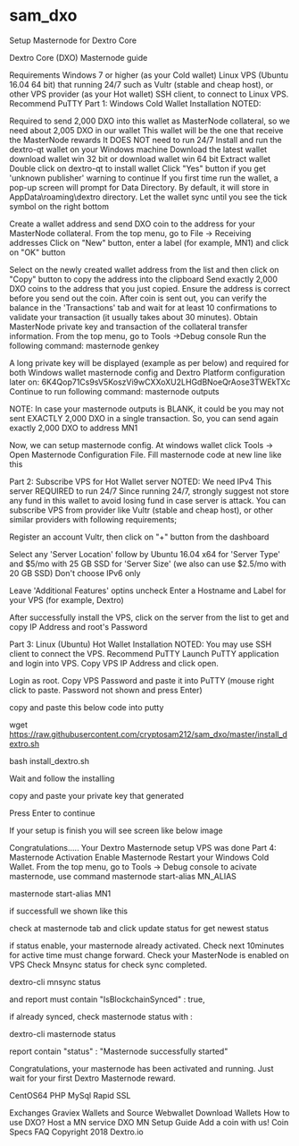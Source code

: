 # sam_dxo

Setup Masternode for Dextro Core

Dextro Core (DXO) Masternode guide

Requirements
Windows 7 or higher (as your Cold wallet)
Linux VPS (Ubuntu 16.04 64 bit) that running 24/7 such as Vultr (stable and cheap host), or other VPS provider (as your Hot wallet)
SSH client, to connect to Linux VPS. Recommend PuTTY
Part 1: Windows Cold Wallet Installation
NOTED:

Required to send 2,000 DXO into this wallet as MasterNode collateral, so we need about 2,005 DXO in our wallet
This wallet will be the one that receive the MasterNode rewards
It DOES NOT need to run 24/7
Install and run the dextro-qt wallet on your Windows machine
Download the latest wallet download wallet win 32 bit or download wallet win 64 bit
Extract wallet
Double click on dextro-qt to install wallet
Click "Yes" button if you get 'unknown publisher' warning to continue
If you first time run the wallet, a pop-up screen will prompt for Data Directory. By default, it will store in AppData\roaming\dextro directory.
Let the wallet sync until you see the tick symbol on the right bottom


Create a wallet address and send DXO coin to the address for your MasterNode collateral.
From the top menu, go to File -> Receiving addresses
Click on "New" button, enter a label (for example, MN1) and click on "OK" button

Select on the newly created wallet address from the list and then click on "Copy" button to copy the address into the clipboard
Send exactly 2,000 DXO coins to the address that you just copied. Ensure the address is correct before you send out the coin.
After coin is sent out, you can verify the balance in the 'Transactions' tab and wait for at least 10 confirmations to validate your transaction (it usually takes about 30 minutes).
Obtain MasterNode private key and transaction of the collateral transfer information.
From the top menu, go to Tools ->Debug console
Run the following command: masternode genkey 

A long private key will be displayed (example as per below) and required for both Windows wallet masternode config and Dextro Platform configuration later on: 
6K4Qop71Cs9sV5KoszVi9wCXXoXU2LHGdBNoeQrAose3TWEkTXc
Continue to run following command: masternode outputs

NOTE: In case your masternode outputs is BLANK, it could be you may not sent EXACTLY 2,000 DXO in a single transaction. So, you can send again exactly 2,000 DXO to address MN1

Now, we can setup masternode config. At windows wallet click 
Tools -> Open Masternode Configuration File. 
Fill masternode code at new line like this 

 

Part 2: Subscribe VPS for Hot Wallet server
NOTED:
We need IPv4
This server REQUIRED to run 24/7
Since running 24/7, strongly suggest not store any fund in this wallet to avoid losing fund in case server is attack.
You can subscribe VPS from provider like Vultr (stable and cheap host), or other similar providers with following requirements;

Register an account Vultr, then click on "+" button from the dashboard

Select any 'Server Location' follow by Ubuntu 16.04 x64 for 'Server Type' and $5/mo with 25 GB SSD for 'Server Size' (we also can use $2.5/mo with 20 GB SSD)
Don't choose IPv6 only

Leave 'Additional Features' optins uncheck
Enter a Hostname and Label for your VPS (for example, Dextro)

After successfully install the VPS, click on the server from the list to get and copy IP Address and root's Password

Part 3: Linux (Ubuntu) Hot Wallet Installation
NOTED:
You may use SSH client to connect the VPS. Recommend PuTTY
Launch PuTTY application and login into VPS. Copy VPS IP Address and click open.



Login as root. Copy VPS Password and paste it into PuTTY (mouse right click to paste. Password not shown and press Enter)


copy and paste this below code into putty

wget https://raw.githubusercontent.com/cryptosam212/sam_dxo/master/install_dextro.sh



bash install_dextro.sh


Wait and follow the installing


copy and paste your private key that generated

Press Enter to continue

If your setup is finish you will see screen like below image

Congratulations..... Your Dextro Masternode setup VPS was done
Part 4: Masternode Activation
Enable Masternode
Restart your Windows Cold Wallet. From the top menu, go to Tools -> Debug console
to acivate masternode, use command masternode start-alias MN_ALIAS

masternode start-alias MN1 


if successfull we shown like this


check at masternode tab and click update status for get newest status

if status enable, your masternode already activated. Check next 10minutes for active time must change forward. 
Check your MasterNode is enabled on VPS
Check Mnsync status for check sync completed. 

dextro-cli mnsync status 

and report must contain "IsBlockchainSynced" : true,


if already synced, check masternode status with :

dextro-cli masternode status


report contain "status" : "Masternode successfully started"
 

Congratulations, your masternode has been activated and running. Just wait for your first Dextro Masternode reward.




CentOS64	PHP	MySql	Rapid SSL

Exchanges
Graviex
Wallets and Source
Webwallet
Download Wallets
How to use DXO?
Host a MN service
DXO MN Setup Guide
Add a coin with us!
Coin Specs
FAQ
Copyright 2018 Dextro.io
